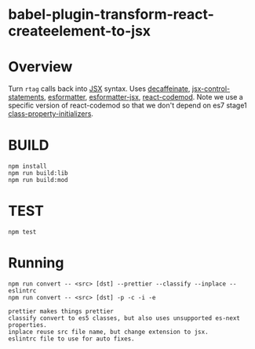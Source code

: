 # babel-plugin-transform-react-createelement-to-jsx

# Overview

Turn `rtag` calls back into [JSX] syntax.  Uses [decaffeinate], [jsx-control-statements], [esformatter], [esformatter-jsx], [react-codemod].  Note we use a specific version of react-codemod so that we don't depend on es7 stage1 [class-property-initializers].

# BUILD

```
npm install
npm run build:lib
npm run build:mod
```

# TEST

```
npm test
```

# Running

```
npm run convert -- <src> [dst] --prettier --classify --inplace --eslintrc
npm run convert -- <src> [dst] -p -c -i -e

prettier makes things prettier
classify convert to es5 classes, but also uses unsupported es-next properties.
inplace reuse src file name, but change extension to jsx.
eslintrc file to use for auto fixes.
```

[JSX]: https://facebook.github.io/react/docs/jsx-in-depth.html
[decaffeinate]: https://github.com/eventualbuddha/decaffeinate
[jsx-control-statements]: https://github.com/AlexGilleran/jsx-control-statements
[esformatter]: https://github.com/millermedeiros/esformatter
[esformatter-jsx]: https://github.com/royriojas/esformatter-jsx
[prettier]: https://github.com/prettier/prettier
[react-codemod]: https://github.com/reactjs/react-codemod
[class-property-initializers]: https://github.com/reactjs/react-codemod/pull/54
